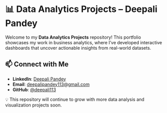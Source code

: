 # 📊 Data Analytics Projects – Deepali Pandey

Welcome to my **Data Analytics Projects** repository!
This portfolio showcases my work in business analytics, where I’ve developed interactive dashboards that uncover actionable insights from real-world datasets.


## 📫 Connect with Me

- **LinkedIn**: [Deepali Pandey](https://www.linkedin.com/in/deepali-pandey-7b308b125)
- **Email**: deepalipandey113@gmail.com
- **GitHub**: [@deepali113](https://github.com/deepali113)


💡 This repository will continue to grow with more data analysis and visualization projects soon.
